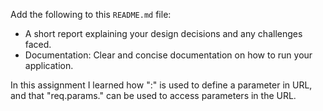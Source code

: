 Add the following to this `README.md` file:  
  * A short report explaining your design decisions and any challenges faced.
  * Documentation: Clear and concise documentation on how to run your application.

  In this assignment I learned how ":" is used to define a parameter in URL, and that "req.params." can be used to access parameters in the URL. 